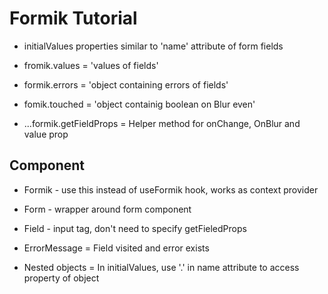 # Formik Tutorial

-   initialValues properties similar to 'name' attribute of form fields
-   fromik.values = 'values of fields'
-   formik.errors = 'object containing errors of fields'
-   fomik.touched = 'object containig boolean on Blur even'

-   ...formik.getFieldProps = Helper method for onChange, OnBlur and value prop

## Component

-   Formik - use this instead of useFormik hook, works as context provider
-   Form - wrapper around form component
-   Field - input tag, don't need to specify getFieledProps
-   ErrorMessage = Field visited and error exists

-   Nested objects = In initialValues, use '.' in name attribute to access property of object
